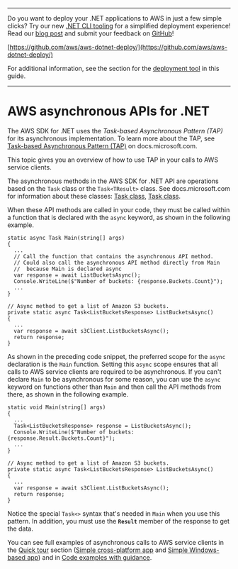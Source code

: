--------

Do you want to deploy your \.NET applications to AWS in just a few simple clicks? Try our new [\.NET CLI tooling](https://www.nuget.org/packages/AWS.Deploy.Tools/) for a simplified deployment experience\! Read our [blog post](https://aws.amazon.com/blogs/developer/reimagining-the-aws-net-deployment-experience/) and submit your feedback on [GitHub](https://github.com/aws/aws-dotnet-deploy)\!

 [https://github.com/aws/aws-dotnet-deploy/](https://github.com/aws/aws-dotnet-deploy/)

For additional information, see the section for the [deployment tool](https://docs.aws.amazon.com/sdk-for-net/v3/developer-guide/deployment-tool.html) in this guide\.

--------

# AWS asynchronous APIs for \.NET<a name="sdk-net-async-api"></a>

The AWS SDK for \.NET uses the *Task\-based Asynchronous Pattern \(TAP\)* for its asynchronous implementation\. To learn more about the TAP, see [Task\-based Asynchronous Pattern \(TAP\)](https://docs.microsoft.com/en-us/dotnet/standard/asynchronous-programming-patterns/task-based-asynchronous-pattern-tap) on docs\.microsoft\.com\.

This topic gives you an overview of how to use TAP in your calls to AWS service clients\.

The asynchronous methods in the AWS SDK for \.NET API are operations based on the `Task` class or the `Task<TResult>` class\. See docs\.microsoft\.com for information about these classes: [Task class](https://docs.microsoft.com/en-us/dotnet/api/system.threading.tasks.task), [Task<TResult> class](https://docs.microsoft.com/en-us/dotnet/api/system.threading.tasks.task-1)\.

When these API methods are called in your code, they must be called within a function that is declared with the `async` keyword, as shown in the following example\.

```
static async Task Main(string[] args)
{
  ...
  // Call the function that contains the asynchronous API method.
  // Could also call the asynchronous API method directly from Main
  //  because Main is declared async
  var response = await ListBucketsAsync();
  Console.WriteLine($"Number of buckets: {response.Buckets.Count}");
  ...
}

// Async method to get a list of Amazon S3 buckets.
private static async Task<ListBucketsResponse> ListBucketsAsync()
{
  ...
  var response = await s3Client.ListBucketsAsync();
  return response;
}
```

As shown in the preceding code snippet, the preferred scope for the `async` declaration is the `Main` function\. Setting this `async` scope ensures that all calls to AWS service clients are required to be asynchronous\. If you can't declare `Main` to be asynchronous for some reason, you can use the `async` keyword on functions other than `Main` and then call the API methods from there, as shown in the following example\. 

```
static void Main(string[] args)
{
  ...
  Task<ListBucketsResponse> response = ListBucketsAsync();
  Console.WriteLine($"Number of buckets: {response.Result.Buckets.Count}");
  ...
}

// Async method to get a list of Amazon S3 buckets.
private static async Task<ListBucketsResponse> ListBucketsAsync()
{
  ...
  var response = await s3Client.ListBucketsAsync();
  return response;
}
```

Notice the special `Task<>` syntax that's needed in `Main` when you use this pattern\. In addition, you must use the **`Result`** member of the response to get the data\.

You can see full examples of asynchronous calls to AWS service clients in the [Quick tour](quick-start.md) section \([Simple cross\-platform app](quick-start-s3-1-cross.md) and [Simple Windows\-based app](quick-start-s3-1-winvs.md)\) and in [Code examples with guidance](tutorials-examples.md)\.